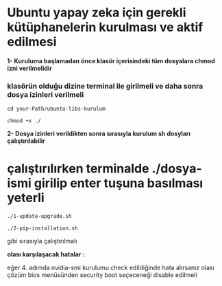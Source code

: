 
# Ubuntu yapay zeka için gerekli kütüphanelerin kurulması ve aktif edilmesi

**1- Kuruluma başlamadan önce klasör içerisindeki tüm dosyalara chmod izni verilmelidir**

### klasörün olduğu dizine terminal ile girilmeli ve daha sonra dosya izinleri verilmeli

`cd your-Path/ubuntu-libs-kurulum`

 `chmod +x ./`

**2- Dosya izinleri verildikten sonra sırasıyla kurulum sh dosyları çalıştırılabilir**
# çalıştırılırken terminalde ./dosya-ismi girilip enter tuşuna basılması yeterli

`./1-update-upgrade.sh`

`./2-pip-installation.sh`

gibi sırasıyla çalıştırılmalı



**olası karşılaşacak hatalar :**

 eğer 4. adımda nvidia-smi kurulumu check edildiğinde hata alırsanız olası çözüm
 bios menüsünden security boot seçeceneği disable edilmeli
